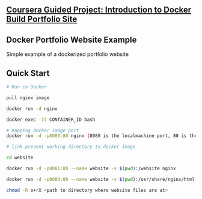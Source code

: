 ## [Coursera Guided Project: Introduction to Docker Build Portfolio Site](https://www.coursera.org/projects/introduction-to-docker-build-portfolio-site)

## Docker Portfolio Website Example

Simple example of a dockerized portfolio website

## Quick Start

```bash
# Run in Docker

pull nginx image

docker run -d nginx

docker exec -it CONTAINER_ID bash

# mapping docker image port
docker run -d -p8080:80 nginx (8080 is the localmachine port, 80 is the docker image port)

# link present working directory to docker image

cd website

docker run -d -p8081:80 --name website -v $(pwd):/website nginx

docker run -d -p8080:80 --name website -v $(pwd):/usr/share/nginx/html nginx

chmod -R o+rX <path to directory where website files are at>



```
